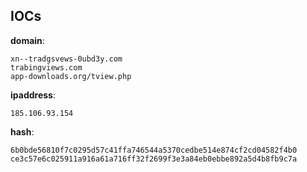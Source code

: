 
## IOCs

__domain__:

```text
xn--tradgsvews-0ubd3y.com
trabingviews.com
app-downloads.org/tview.php
```
__ipaddress__:

```text
185.106.93.154
```
__hash__:

```text
6b0bde56810f7c0295d57c41ffa746544a5370cedbe514e874cf2cd04582f4b0
ce3c57e6c025911a916a61a716ff32f2699f3e3a84eb0ebbe892a5d4b8fb9c7a
```